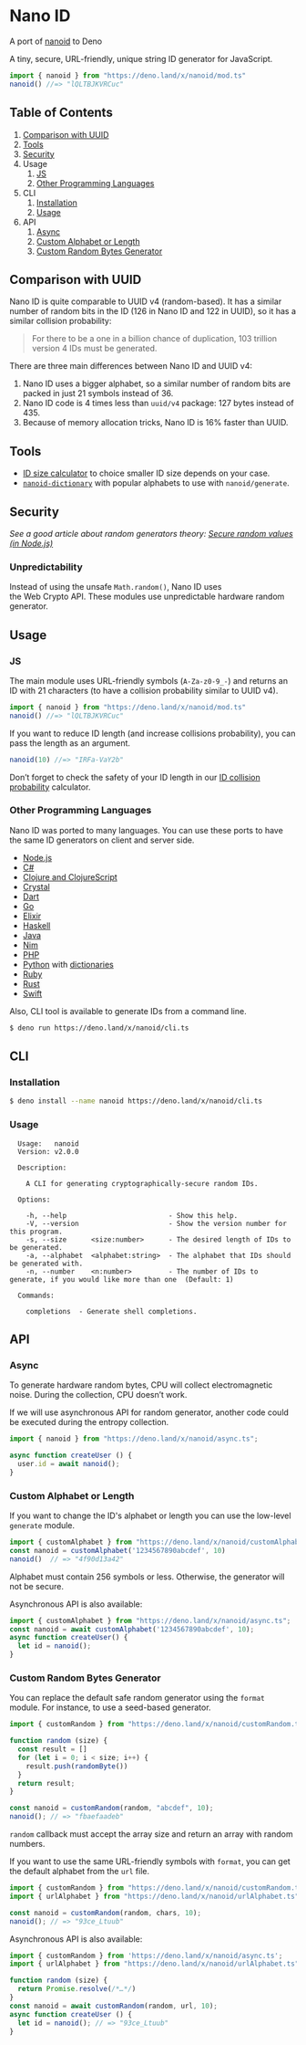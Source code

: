 # Nano ID
A port of [nanoid] to Deno

A tiny, secure, URL-friendly, unique string ID generator for JavaScript.

```js
import { nanoid } from "https://deno.land/x/nanoid/mod.ts"
nanoid() //=> "lQLTBJKVRCuc"
```

## Table of Contents

1. [Comparison with UUID](#comparison-with-uuid)
4. [Tools](#tools)
3. [Security](#security)
6. Usage
   1. [JS](#js)
   2. [Other Programming Languages](#other-programming-languages)
5. CLI
   1. [Installation](#installation)
   2. [Usage](#usage-1)
7. API
   1. [Async](#async)
   3. [Custom Alphabet or Length](#custom-alphabet-or-length)
   4. [Custom Random Bytes Generator](#custom-random-bytes-generator)


## Comparison with UUID

Nano ID is quite comparable to UUID v4 (random-based).
It has a similar number of random bits in the ID
(126 in Nano ID and 122 in UUID), so it has a similar collision probability:

> For there to be a one in a billion chance of duplication,
> 103 trillion version 4 IDs must be generated.

There are three main differences between Nano ID and UUID v4:

1. Nano ID uses a bigger alphabet, so a similar number of random bits
   are packed in just 21 symbols instead of 36.
2. Nano ID code is 4 times less than `uuid/v4` package:
   127 bytes instead of 435.
3. Because of memory allocation tricks, Nano ID is 16% faster than UUID.

## Tools

* [ID size calculator] to choice smaller ID size depends on your case.
* [`nanoid-dictionary`] with popular alphabets to use with `nanoid/generate`.

[`nanoid-dictionary`]: https://github.com/CyberAP/nanoid-dictionary
[ID size calculator]:  https://zelark.github.io/nano-id-cc/


## Security

*See a good article about random generators theory:
[Secure random values (in Node.js)]*

[Secure random values (in Node.js)]: https://gist.github.com/joepie91/7105003c3b26e65efcea63f3db82dfba

### Unpredictability

Instead of using the unsafe `Math.random()`, Nano ID uses the Web Crypto API. These modules use unpredictable
hardware random generator.

## Usage

### JS

The main module uses URL-friendly symbols (`A-Za-z0-9_-`) and returns an ID
with 21 characters (to have a collision probability similar to UUID v4).

```js
import { nanoid } from "https://deno.land/x/nanoid/mod.ts"
nanoid() //=> "lQLTBJKVRCuc"
```

If you want to reduce ID length (and increase collisions probability),
you can pass the length as an argument.

```js
nanoid(10) //=> "IRFa-VaY2b"
```

Don’t forget to check the safety of your ID length
in our [ID collision probability] calculator.

[ID collision probability]: https://zelark.github.io/nano-id-cc/
[nanoid]: https://github.com/ai/nanoid


### Other Programming Languages

Nano ID was ported to many languages. You can use these ports to have the same
ID generators on client and server side.

* [Node.js](https://github.com/ai/nanoid)
* [C#](https://github.com/codeyu/nanoid-net)
* [Clojure and ClojureScript](https://github.com/zelark/nano-id)
* [Crystal](https://github.com/mamantoha/nanoid.cr)
* [Dart](https://github.com/pd4d10/nanoid-dart)
* [Go](https://github.com/matoous/go-nanoid)
* [Elixir](https://github.com/railsmechanic/nanoid)
* [Haskell](https://github.com/4e6/nanoid-hs)
* [Java](https://github.com/aventrix/jnanoid)
* [Nim](https://github.com/icyphox/nanoid.nim)
* [PHP](https://github.com/hidehalo/nanoid-php)
* [Python](https://github.com/puyuan/py-nanoid) with [dictionaries](https://pypi.org/project/nanoid-dictionary)
* [Ruby](https://github.com/radeno/nanoid.rb)
* [Rust](https://github.com/nikolay-govorov/nanoid)
* [Swift](https://github.com/antiflasher/NanoID)

Also, CLI tool is available to generate IDs from a command line.

```sh
$ deno run https://deno.land/x/nanoid/cli.ts
```

## CLI

### Installation

```sh
$ deno install --name nanoid https://deno.land/x/nanoid/cli.ts
```

### Usage

```
  Usage:   nanoid
  Version: v2.0.0

  Description:

    A CLI for generating cryptographically-secure random IDs.

  Options:

    -h, --help                         - Show this help.                                                             
    -V, --version                      - Show the version number for this program.                                   
    -s, --size      <size:number>      - The desired length of IDs to be generated.                                  
    -a, --alphabet  <alphabet:string>  - The alphabet that IDs should be generated with.                             
    -n, --number    <n:number>         - The number of IDs to generate, if you would like more than one  (Default: 1)

  Commands:

    completions  - Generate shell completions.
```

## API

### Async

To generate hardware random bytes, CPU will collect electromagnetic noise.
During the collection, CPU doesn’t work.

If we will use asynchronous API for random generator,
another code could be executed during the entropy collection.

```js
import { nanoid } from "https://deno.land/x/nanoid/async.ts";

async function createUser () {
  user.id = await nanoid();
}
```


### Custom Alphabet or Length

If you want to change the ID's alphabet or length
you can use the low-level `generate` module.

```js
import { customAlphabet } from "https://deno.land/x/nanoid/customAlphabet.ts";
const nanoid = customAlphabet('1234567890abcdef', 10)
nanoid()  // => "4f90d13a42"
```

Alphabet must contain 256 symbols or less.
Otherwise, the generator will not be secure.

Asynchronous API is also available:

```js
import { customAlphabet } from "https://deno.land/x/nanoid/async.ts";
const nanoid = await customAlphabet('1234567890abcdef', 10);
async function createUser() {
  let id = nanoid();
}
```

### Custom Random Bytes Generator

You can replace the default safe random generator using the `format` module.
For instance, to use a seed-based generator.

```js
import { customRandom } from "https://deno.land/x/nanoid/customRandom.ts";

function random (size) {
  const result = []
  for (let i = 0; i < size; i++) {
    result.push(randomByte())
  }
  return result;
}

const nanoid = customRandom(random, "abcdef", 10);
nanoid(); // => "fbaefaadeb"
```

`random` callback must accept the array size and return an array
with random numbers.

If you want to use the same URL-friendly symbols with `format`,
you can get the default alphabet from the `url` file.

```js
import { customRandom } from "https://deno.land/x/nanoid/customRandom.ts";
import { urlAlphabet } from "https://deno.land/x/nanoid/urlAlphabet.ts";

const nanoid = customRandom(random, chars, 10);
nanoid(); // => "93ce_Ltuub"
```

Asynchronous API is also available:

```js
import { customRandom } from 'https://deno.land/x/nanoid/async.ts';
import { urlAlphabet } from "https://deno.land/x/nanoid/urlAlphabet.ts";

function random (size) {
  return Promise.resolve(/*…*/)
}
const nanoid = await customRandom(random, url, 10);
async function createUser () {
  let id = nanoid(); // => "93ce_Ltuub"
}
```
